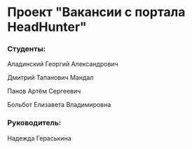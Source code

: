 # Проект "Вакансии с портала HeadHunter"

### Студенты:
Аладинский Георгий Александрович

Дмитрий Тапанович Мандал

Панов Артём Сергеевич

Больбот Елизавета Владимировна

### Руководитель: 
Надежда Гераськина
